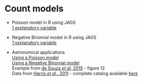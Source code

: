 # Count models #

* Poisson model in R using JAGS  
        [1 explanatory variable](https://github.com/RafaelSdeSouza/ADA8/tree/master/Count_models/Ex1_Poisson.R)

* Negative Binomial model in R using JAGS  
        [1 explanatory variable](https://github.com/RafaelSdeSouza/ADA8/tree/master/Count_models/Ex2_NegativeBinomial.R)

* Astronomical applications  
        [Using a Poisson model](https://github.com/RafaelSdeSouza/ADA8/tree/master/Count_models/Ex3_Poisson_GlobularClusters.R)  
        [Using a Negative Binomial model](https://github.com/RafaelSdeSouza/ADA8/tree/master/Count_models/Ex4_NegativeBinomial_GCs.R)   
        Example from [de Souza _et al_, 2015](http://adsabs.harvard.edu/abs/2015MNRAS.453.1928D) - figure 12  
        Data from [Harris _et al_., 2011](http://adsabs.harvard.edu/abs/2011MNRAS.410.2347H) - complete catalog available [here](http://www.physics.mcmaster.ca/~harris/GCS_table.txt) 
